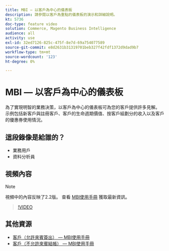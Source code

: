 ```yaml
---
title: MBI — 以客戶為中心的儀表板
description: 請參閱以客戶為重點的儀表板的演示和詳細說明。
kt: 5736
doc-type: feature video
solution: Commerce, Magento Business Intelligence
audience: all
activity: use
exl-id: 32ed7126-825c-475f-8e7d-69a754077589
source-git-commit: e8d2631b31319701beb327f42fdf1372d9dad9b7
workflow-type: tm+mt
source-wordcount: '123'
ht-degree: 0%

---
```


# MBI — 以客戶為中心的儀表板

為了實現明智的業務決策，以客戶為中心的儀表板可為您的客戶提供許多見解。 示例包括新客戶與註冊客戶、客戶的生命週期價值、按客戶組劃分的收入以及客戶的優惠券使用情況。

## 這段錄像是給誰的？

- 業務用戶
- 資料分析員

## 視頻內容

>[!NOTE]
>
>視頻中的內容反映了2.2版。 查看 [MBI使用手冊](https://experienceleague.adobe.com/docs/commerce-business-intelligence/mbi/guide-overview.html) 獲取最新資訊。

>[!VIDEO](https://video.tv.adobe.com/v/35990?quality=12&learn=on)

## 其他資源

- [客戶（允許來賓簽出） — MBI使用手冊](https://experienceleague.adobe.com/docs/commerce-business-intelligence/mbi/build/dashboards/dashboards-pro.html#customers-(guest-checkout-allowed))
- [客戶（不允許來賓結帳） — MBI使用手冊](https://experienceleague.adobe.com/docs/commerce-business-intelligence/mbi/build/dashboards/dashboards-pro.html#customers-(no-guest-checkout-allowed))
